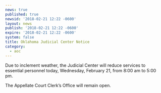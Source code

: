 ```yaml
---
news: true
published: true
newsid: '2018-02-21 12:22 -0600'
layout: news
publish: '2018-02-21 12:22 -0600'
expire: '2018-02-21 12:22 -0600'
system: false
title: Oklahoma Judicial Center Notice
category:
  - aoc
---
```

Due to inclement weather, the Judicial Center will reduce services to essential personnel today, Wednesday, February 21, from 8:00 am to 5:00 pm.

The Appellate Court Clerk’s Office will remain open.
